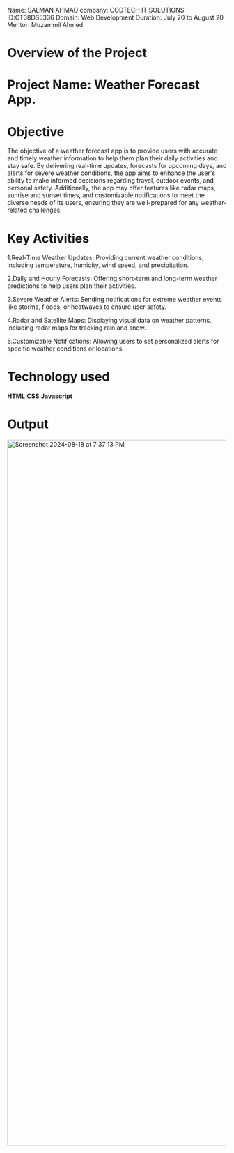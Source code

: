 Name: SALMAN AHMAD 
company: CODTECH IT SOLUTIONS 
ID:CT08DS5336 
Domain: Web Development 
Duration: July 20 to August 20 
Mentor: Muzammil Ahmed

# Overview of the Project 
# Project Name: Weather Forecast App.
# Objective
The objective of a weather forecast app is to provide users with accurate and timely weather information to help them plan their daily activities and stay safe. By delivering real-time updates, 
forecasts for upcoming days, and alerts for severe weather conditions, the app aims to enhance the user's ability to make informed decisions regarding travel, outdoor events, and personal safety. 
Additionally, the app may offer features like radar maps, sunrise and sunset times, and customizable notifications to meet the diverse needs of its users, ensuring they are well-prepared 
for any weather-related challenges.

# Key Activities 
1.Real-Time Weather Updates: Providing current weather conditions, including temperature, humidity, wind speed, and precipitation.

2.Daily and Hourly Forecasts: Offering short-term and long-term weather predictions to help users plan their activities.

3.Severe Weather Alerts: Sending notifications for extreme weather events like storms, floods, or heatwaves to ensure user safety.

4.Radar and Satellite Maps: Displaying visual data on weather patterns, including radar maps for tracking rain and snow.

5.Customizable Notifications: Allowing users to set personalized alerts for specific weather conditions or locations.

# Technology used
**HTML**
**CSS**
**Javascript**

# Output


<img width="1620" alt="Screenshot 2024-08-18 at 7 37 13 PM" src="https://github.com/user-attachments/assets/ab6d8da7-29a3-4251-ab4e-c8c908950702">




